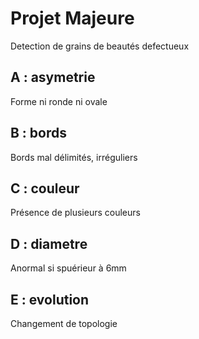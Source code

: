 # Projet Majeure
Detection de grains de beautés defectueux 

## A : asymetrie
Forme ni ronde ni ovale
## B : bords
Bords mal délimités, irréguliers
## C : couleur
Présence de plusieurs couleurs
## D : diametre
Anormal si spuérieur à 6mm
## E : evolution
Changement de topologie
